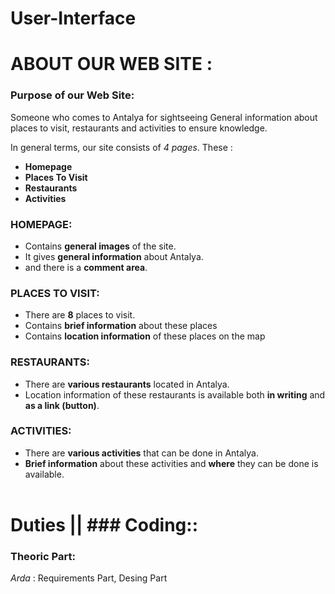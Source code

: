 # User-Interface




# ABOUT OUR WEB SITE :
### Purpose of our Web Site: 
Someone who comes to Antalya for sightseeing
General information about places to visit, restaurants and activities
to ensure knowledge.

In general terms, our site consists of _4 pages_. These :
* **Homepage**
* **Places To Visit**
* **Restaurants**
* **Activities**

### HOMEPAGE:
* Contains **general images** of the site. <br>
* It gives **general information** about Antalya. <br>
* and there is a **comment area**.  <br>

### PLACES TO VISIT:
* There are **8** places to visit. <br>
* Contains **brief information** about these places <br>
* Contains **location information** of these places on the map <br>

### RESTAURANTS:
* There are **various restaurants** located in Antalya. <br>
* Location information of these restaurants is available both **in writing** and **as a link (button)**. <br>

### ACTIVITIES:
* There are **various activities** that can be done in Antalya. <br>
* **Brief information** about these activities and **where** they can be done is available. <br> <br>

# Duties || ### Coding::
### Theoric Part:
*Arda* : Requirements Part, Desing Part




